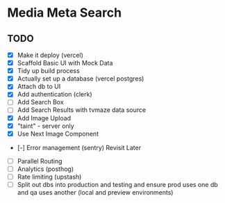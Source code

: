 # Media Meta Search

## TODO

- [x] Make it deploy (vercel)
- [x] Scaffold Basic UI with Mock Data
- [x] Tidy up build process
- [x] Actually set up a database (vercel postgres)
- [x] Attach db to UI
- [x] Add authentication (clerk)
- [ ] Add Search Box
- [ ] Add Search Results with tvmaze data source
- [x] Add Image Upload
- [x] "taint" - server only
- [x] Use Next Image Component
- [-] Error management (sentry) Revisit Later
- [ ] Parallel Routing
- [ ] Analytics (posthog)
- [ ] Rate limiting (upstash)
- [ ] Split out dbs into production and testing and ensure prod uses one db and qa uses another (local and preview environments)
